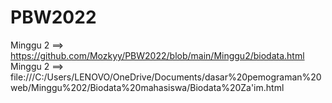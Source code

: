 # PBW2022
Minggu 2 ==> https://github.com/Mozkyy/PBW2022/blob/main/Minggu2/biodata.html
Minggu 2 ==> file:///C:/Users/LENOVO/OneDrive/Documents/dasar%20pemograman%20web/Minggu%202/Biodata%20mahasiswa/Biodata%20Za'im.html
